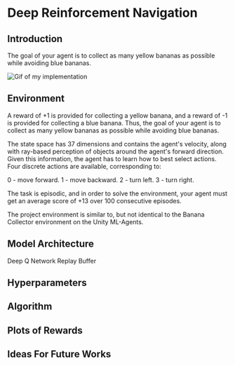 
# Deep Reinforcement Navigation

## Introduction

The goal of your agent is to collect as many yellow bananas as possible while avoiding blue bananas.


![Gif of my implementation](media/agent_working.gif)


## Environment


A reward of +1 is provided for collecting a yellow banana, and a reward of -1 is provided for collecting a blue banana. Thus, the goal of your agent is to collect as many yellow bananas as possible while avoiding blue bananas.

The state space has 37 dimensions and contains the agent's velocity, along with ray-based perception of objects around the agent's forward direction. Given this information, the agent has to learn how to best select actions. Four discrete actions are available, corresponding to:


0 - move forward.
1 - move backward.
2 - turn left.
3 - turn right.


The task is episodic, and in order to solve the environment, your agent must get an average score of +13 over 100 consecutive episodes.

The project environment is similar to, but not identical to the Banana Collector environment on the Unity ML-Agents.

## Model Architecture

Deep Q Network
Replay Buffer




## Hyperparameters

## Algorithm

## Plots of Rewards

## Ideas For Future Works
